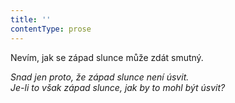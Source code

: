 ```yaml
---
title: ''
contentType: prose
---
```


<section>

Nevím, jak se západ slunce může zdát smutný.

_Snad jen proto, že západ slunce není úsvit.  
Je-li to však západ slunce, jak by to mohl být úsvit?_

</section>

